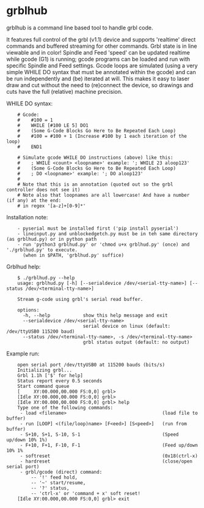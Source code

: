 # grblhub
grblhub is a command line based tool to handle grbl code.

It features full control of the grbl (v1.1) device and supports 'realtime' direct commands and buffered streaming for other commands.
Grbl state is in line viewable and in color!
Spindle and Feed 'speed' can be updated realtime while gcode (G1) is running; gcode programs can be loaded and run with specific Spindle and Feed settings.
Gcode loops are simulated (using a very simple WHILE DO syntax that must be annotated within the gcode) and can be run independently and (be) iterated at will.
This makes it easy to laser draw and cut without the need to (re)connect the device, so drawings and cuts have the full (relative) machine precision.

WHILE DO syntax:
```
    # Gcode:
    #    #100 = 1
    #    WHILE [#100 LE 5] DO1
    #    (Some G-Code Blocks Go Here to Be Repeated Each Loop)
    #    #100 = #100 + 1 (Increase #100 by 1 each iteration of the loop)
    #    END1
    
    # Simulate gcode WHILE DO instructions (above) like this:
    #    ; WHILE <count> <loopname>' example: '; WHILE 23 aloop123'
    #    (Some G-Code Blocks Go Here to Be Repeated Each Loop)
    #    ; DO <loopname>' example: '; DO aloop123'
    #
    # Note that this is an annotation (quoted out so the grbl controller does not see it)
    # Note also that loopnames are all lowercase! And have a number (if any) at the end:
    # in regex '[a-z]+[0-9]*'
```
Installation note:
``` 
    - pyserial must be installed first ('pip install pyserial')
    - lineinput.py and unblockedgetch.py must be in teh same directory (as grblhud.py) or in python path
    - run 'python3 grblhud.py' or 'chmod u+x grblhud.py' (once) and './grblhud.py' to execute.
      (when in $PATH, 'grblhud.py' suffice)
```
Grblhud help:
```
    $ ./grblhud.py --help
    usage: grblhud.py [-h] [--serialdevice /dev/<serial-tty-name>] [--status /dev/<terminal-tty-name>]

    Stream g-code using grbl's serial read buffer.

    options:
      -h, --help            show this help message and exit
      --serialdevice /dev/<serial-tty-name>
                            serial device on linux (default: /dev/ttyUSB0 115200 baud)
      --status /dev/<terminal-tty-name>, -s /dev/<terminal-tty-name>
                            grbl status output (default: no output)
```
Example run:
``` $ ./grblhud.py 
    open serial port /dev/ttyUSB0 at 115200 bauds (bits/s)
    Initializing grbl...
    Grbl 1.1h ['$' for help]
    Status report every 0.5 seconds
    Start command queue
    [     XY:00.000,00.000 FS:0,0] grbl> 
    [Idle XY:00.000,00.000 FS:0,0] grbl> 
    [Idle XY:00.000,00.000 FS:0,0] grbl> help
    Type one of the following commands:
     - load <filename>                                   (load file to buffer)
     - run [LOOP] <(file/loop)name> [F<eed>] [S<peed>]   (run from buffer)
     - S+10, S+1, S-10, S-1                              (Speed up/down 10% 1%)
     - F+10, F+1, F-10, F-1                              (Feed up/down 10% 1%
     - softreset                                         (0x18(ctrl-x)
     - hardreset                                         (close/open serial port)
     - grbl/gcode (direct) command:
         -- '!' feed hold, 
         -- '~' start/resume, 
         -- '?' status, 
         -- 'ctrl-x' or 'command + x' soft reset!
    [Idle XY:00.000,00.000 FS:0,0] grbl> exit
```
